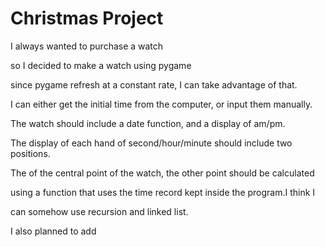 # Christmas Project

I always wanted to purchase a watch

so I decided to make a watch using pygame

since pygame refresh at a constant rate, I can take advantage of that.

I can either get the initial time from the computer, or input them manually.

The watch should include a date function, and a display of am/pm.

The display of each hand of second/hour/minute should include two positions.

The of the central point of the watch, the other point should be calculated 

using a function that uses the time record kept inside the program.I think I

can somehow use recursion and linked list.



I also planned to add




